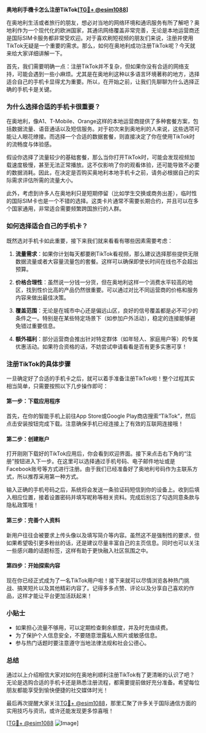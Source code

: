 **奥地利手機卡怎么注册TikTok[[TG💪+ @esim1088](https://t.me/s/esim1088)]**

在奥地利生活或者旅行的朋友，想必对当地的网络环境和通讯服务有所了解吧？奥地利作为一个现代化的欧洲国家，其通讯网络覆盖非常完善，无论是本地运营商还是国际SIM卡服务都非常受欢迎。对于喜欢刷短视频的朋友们来说，注册并使用TikTok无疑是一个重要的需求。那么，如何在奥地利成功注册TikTok呢？今天就来给大家详细讲解一下。

首先，我们需要明确一点：注册TikTok并不复杂，但如果你没有合适的网络支持，可能会遇到一些小麻烦。尤其是在奥地利这种以多语言环境著称的地方，选择适合自己的手机卡显得尤为重要。所以，在开始之前，让我们先聊聊为什么选择正确的手机卡是关键。

### 为什么选择合适的手机卡很重要？

在奥地利，像A1、T-Mobile、Orange这样的本地运营商提供了多种套餐方案，包括数据流量、语音通话以及短信服务。对于初次来到奥地利的人来说，这些选项可能让人眼花缭接。而选择一个合适的数据套餐，则直接决定了你在使用TikTok时的流畅度与体验感。

假设你选择了流量较少的基础套餐，那么当你打开TikTok时，可能会发现视频加载速度极慢，甚至无法正常播放。这不仅影响了你的观看体验，还可能导致不必要的数据消耗。因此，在决定是否购买奥地利本地手机卡之前，请务必根据自己的实际需求评估所需的流量大小。

此外，考虑到许多人在奥地利只是短期停留（比如学生交换或商务出差），临时性的国际SIM卡也是一个不错的选择。这类卡片通常不需要长期合约，并且可以在多个国家通用，非常适合需要频繁跨国旅行的人群。

### 如何选择适合自己的手机卡？

既然选对手机卡如此重要，接下来我们就来看看有哪些因素需要考虑：

1. **流量需求**：如果你计划每天都要刷TikTok看视频，那么建议选择那些提供无限数据流量或者大容量流量包的套餐。这样可以确保即使长时间在线也不会超出预算。
   
2. **价格合理性**：虽然说一分钱一分货，但在奥地利这样一个消费水平较高的地区，找到性价比高的产品仍然很重要。可以通过对比不同运营商的价格和服务内容来做出最佳决策。

3. **覆盖范围**：无论是在城市中心还是偏远山区，良好的信号覆盖都是必不可少的条件之一。特别是在某些特定场景下（如参加户外活动），稳定的连接能够避免错过重要信息。

4. **额外福利**：部分运营商会推出针对特定群体（如年轻人、家庭用户等）的专属优惠活动。如果符合资格的话，不妨尝试申请看看是否有更多实惠可享！

### 注册TikTok的具体步骤

一旦确定好了合适的手机卡之后，就可以着手准备注册TikTok啦！整个过程其实相当简单，只需要按照以下几步操作即可：

#### 第一步：下载应用程序
首先，在你的智能手机上前往App Store或Google Play商店搜索“TikTok”，然后点击安装按钮完成下载。注意确保手机已经连接上了有效的互联网连接哦！

#### 第二步：创建账户
打开刚刚下载好的TikTok应用后，你会看到欢迎界面。接下来点击右下角的“注册”按钮进入下一步。在这里可以选择通过手机号码、电子邮件地址或是Facebook账号等方式进行注册。由于我们已经准备好了奥地利号码作为主联系方式，所以推荐采用第一种方式。

输入正确的手机号码之后，系统将会发送一条验证码短信到你的设备上。收到后填入相应位置，接着设置密码并填写昵称等相关资料。完成后别忘了勾选同意条款与隐私政策哦！

#### 第三步：完善个人资料
新用户往往会被要求上传头像以及填写简介等内容。虽然这不是强制性的要求，但如果希望吸引更多粉丝的话，还是建议尽量丰富自己的主页信息。同时也可以关注一些感兴趣的话题标签，这样有助于更快融入社区氛围之中。

#### 第四步：开始探索内容
现在你已经正式成为了一名TikTok用户啦！接下来就可以尽情浏览各种热门挑战、搞笑短片以及其他精彩内容了。记得多多点赞、评论以及分享自己喜欢的作品，这样才能让平台更加活跃起来！

### 小贴士

- 如果担心流量不够用，可以定期检查剩余额度，并及时充值续费。
- 为了保护个人信息安全，不要随意泄露私人照片或敏感信息。
- 参与热门话题时要注意遵守当地法律法规和社会公德心。

### 总结

通过以上介绍相信大家对如何在奥地利顺利注册TikTok有了更清晰的认识了吧？无论是选购合适的手机卡还是熟悉注册流程，都需要提前做好充分准备。希望每位朋友都能享受到愉快便捷的社交媒体时光！

最后再次提醒大家关注[TG💪+ @esim1088](https://t.me/s/esim1088)，那里汇聚了许多关于国际通信方面的实用技巧与资讯，或许还能发现更多惊喜哦！

[[TG💪+ @esim1088](https://t.me/s/esim1088) ![Image](https://i.postimg.cc/4NQfJmqS/Snipaste-2025-05-13-00-14-12.png)]